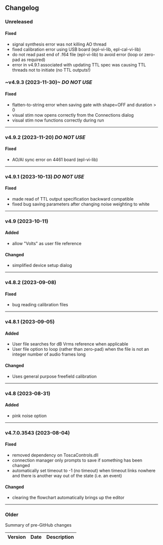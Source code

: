 ## Changelog

### Unreleased
#### Fixed
- signal synthesis error was not killing AO thread
- fixed calibration error using USB board (epl-vi-lib, epl-cal-vi-lib)
- do not read past end of .f64 file (epl-vi-lib) to avoid error (loop or zero-pad as required)
- error in v4.9.1 associated with updating TTL spec was causing TTL threads not to initiate (no TTL outputs!)

### ~v4.9.3 (2023-11-30)~ *DO NOT USE*
#### Fixed
- flatten-to-string error when saving gate with shape=OFF and duration > 0
- visual stim now opens correctly from the Connections dialog
- visual stim now functions correctly during run

---

### v4.9.2 (2023-11-20) *DO NOT USE*

#### Fixed
- AO/AI sync error on 4461 board (epl-vi-lib) 

---

### v4.9.1 (2023-10-13) *DO NOT USE*

#### Fixed
- made read of TTL output specification backward compatible
- fixed bug saving parameters after changing noise weighting to white

---

### v4.9 (2023-10-11)

#### Added

- allow "Volts" as user file reference

#### Changed

- simplified device setup dialog

---

### v4.8.2 (2023-09-08)

#### Fixed
- bug reading calibration files

---

### v4.8.1 (2023-09-05)

#### Added
- User file searches for dB Vrms reference when applicable
- User file option to loop (rather than zero-pad) when the file is not an integer number of audio frames long
  
#### Changed
- Uses general purpose freefield calibration

---

### v4.8 (2023-08-31)
  
#### Added
- pink noise option
 
---

### v4.7.0.3543 (2023-08-04)

#### Fixed
- removed dependency on ToscaControls.dll
- connection manager only prompts to save if something has been changed
- automatically set timeout to -1 (no timeout) when timeout links nowhere and there is another way out of the state (i.e. an event)  

#### Changed
- clearing the flowchart automatically brings up the editor  

---

### Older
Summary of pre-GitHub changes

| Version | Date | Description |
| --- | --- | --- |













